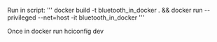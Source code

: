 Run in script:
'''
docker build -t bluetooth_in_docker . && docker run --privileged --net=host -it bluetooth_in_docker
'''

Once in docker run
hciconfig dev